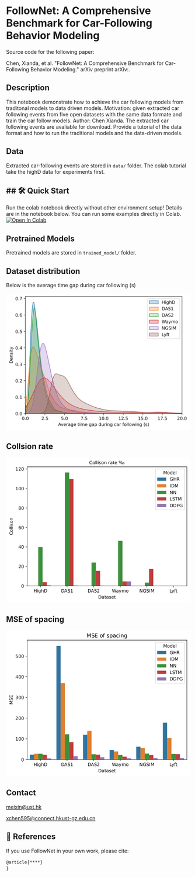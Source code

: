 
# FollowNet: A Comprehensive Benchmark for Car-Following Behavior Modeling
Source code for the following paper:

Chen, Xianda, et al. "FollowNet: A Comprehensive Benchmark for Car-Following Behavior Modeling." arXiv preprint arXiv:.

## Description
This notebook demonstrate how to achieve the car following models from traditonal models to data driven models. Motivation: given extracted car following events from five open datasets with the same data formate and train the car follow models. Author: Chen Xianda.
The extracted car following events are avaliable for download.
Provide a tutorial of the data format and how to run the traditional models and the data-driven models.

## Data
Extracted car-following events are stored in `data/` folder. The colab tutorial take the highD data for experiments first. 

## ## 🛠 Quick Start 
Run the colab notebook directly without other environment setup! Details are in the notebook below. You can run some examples directly in Colab. [![Open In Colab](https://colab.research.google.com/assets/colab-badge.svg)](https://colab.research.google.com/drive/1jB-eM9A1N1q5mPv3TjZPx6drezvURtqD?usp=share_link) 

## Pretrained Models
Pretrained models are stored in `trained_model/` folder. 


## Dataset distribution
Below is the average time gap during car following (s)

![](results/time_gap.jpg)




## Collsion rate

![](results/Collision.jpg)


## MSE of spacing

![](results/mse.jpg)


## Contact
meixin@ust.hk

  xchen595@connect.hkust-gz.edu.cn

## 📎 References

If you use FollowNet in your own work, please cite:

```latex
@article{****}
}
```

